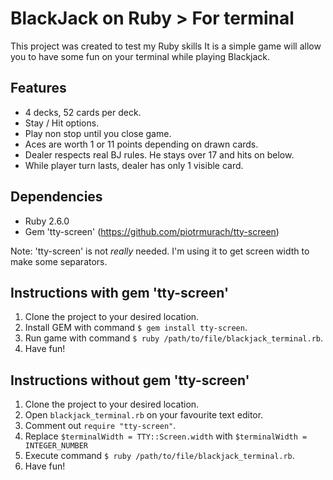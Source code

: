 # BlackJack on Ruby > For terminal

This project was created to test my Ruby skills
It is a simple game will allow you to have some fun on your terminal while playing Blackjack.

## Features
- 4 decks, 52 cards per deck.
- Stay / Hit options.
- Play non stop until you close game.
- Aces are worth 1 or 11 points depending on drawn cards.
- Dealer respects real BJ rules. He stays over 17 and hits on below.
- While player turn lasts, dealer has only 1 visible card.

## Dependencies
- Ruby 2.6.0
- Gem 'tty-screen' (https://github.com/piotrmurach/tty-screen)

Note: 'tty-screen' is not _really_ needed. I'm using it to get screen width to make some separators.  

## Instructions **with** gem 'tty-screen'
1. Clone the project to your desired location.
2. Install GEM with command `$ gem install tty-screen`.
2. Run game with command `$ ruby /path/to/file/blackjack_terminal.rb`.
3. Have fun!

## Instructions **without** gem 'tty-screen'
1. Clone the project to your desired location.
2. Open `blackjack_terminal.rb` on your favourite text editor.
3. Comment out `require "tty-screen"`.
4. Replace `$terminalWidth = TTY::Screen.width` with `$terminalWidth = INTEGER_NUMBER`
5. Execute command `$ ruby /path/to/file/blackjack_terminal.rb`.
6. Have fun!
